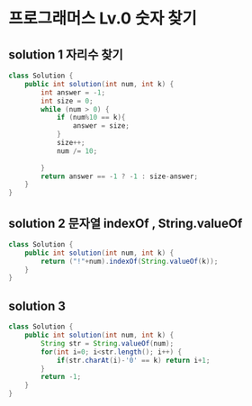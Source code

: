 # 프로그래머스 Lv.0 숫자 찾기

## solution 1 자리수 찾기

```java
class Solution {
    public int solution(int num, int k) {
        int answer = -1;
        int size = 0;
        while (num > 0) {
            if (num%10 == k){
                answer = size;
            }
            size++;
            num /= 10;
            
        }
        return answer == -1 ? -1 : size-answer;
    }
}
```

## solution 2 문자열 indexOf , String.valueOf

```java
class Solution {
    public int solution(int num, int k) {
        return ("!"+num).indexOf(String.valueOf(k));
    }
}
```

## solution 3 

```java
class Solution {
    public int solution(int num, int k) {
        String str = String.valueOf(num);
        for(int i=0; i<str.length(); i++) {
            if(str.charAt(i)-'0' == k) return i+1;
        }
        return -1;
    }
}
```